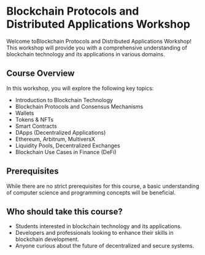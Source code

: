 # Blockchain Protocols and Distributed Applications Workshop

Welcome toBlockchain Protocols and Distributed Applications Workshop!
This workshop will provide you with a comprehensive understanding of blockchain technology and its applications in various domains.

## Course Overview

In this workshop, you will explore the following key topics:

- Introduction to Blockchain Technology
- Blockchain Protocols and Consensus Mechanisms
- Wallets
- Tokens & NFTs
- Smart Contracts
- DApps (Decentralized Applications)
- Ethereum, Arbitrum, MultiversX
- Liquidity Pools, Decentralized Exchanges
- Blockchain Use Cases in Finance (DeFi)

## Prerequisites

While there are no strict prerequisites for this course, a basic understanding of computer science and programming concepts will be beneficial.

## Who should take this course?

- Students interested in blockchain technology and its applications.
- Developers and professionals looking to enhance their skills in blockchain development.
- Anyone curious about the future of decentralized and secure systems.
